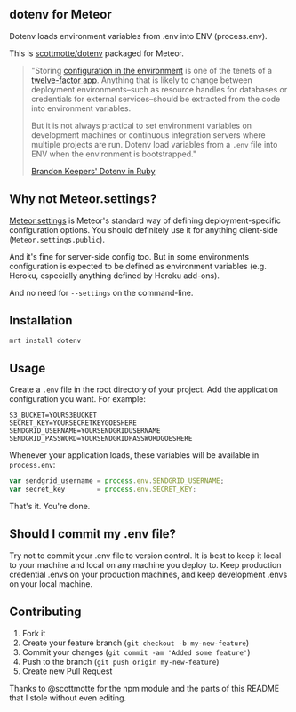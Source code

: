 dotenv for Meteor
-----------------

Dotenv loads environment variables from .env into ENV (process.env).

This is [scottmotte/dotenv](https://github.com/scottmotte/dotenv) packaged for Meteor.

> "Storing [configuration in the environment](http://www.12factor.net/config) is one of the tenets of a [twelve-factor app](http://www.12factor.net/). Anything that is likely to change between deployment environments–such as resource handles for databases or credentials for external services–should be extracted from the code into environment variables.
> 
> But it is not always practical to set environment variables on development machines or continuous integration servers where multiple projects are run. Dotenv load variables from a `.env` file into ENV when the environment is bootstrapped."
> 
> [Brandon Keepers' Dotenv in Ruby](https://github.com/bkeepers/dotenv)

Why not Meteor.settings?
------------------------

[Meteor.settings](http://docs.meteor.com/#meteor_settings) is Meteor's standard way of defining deployment-specific configuration options. You should definitely use it for anything client-side (`Meteor.settings.public`). 

And it's fine for server-side config too. But in some environments configuration is expected to be defined as environment variables (e.g. Heroku, especially anything defined by Heroku add-ons).

And no need for `--settings` on the command-line.

Installation
------------

`mrt install dotenv`

Usage
-----

Create a `.env` file in the root directory of your project. Add the application configuration you want. For example:

```
S3_BUCKET=YOURS3BUCKET
SECRET_KEY=YOURSECRETKEYGOESHERE
SENDGRID_USERNAME=YOURSENDGRIDUSERNAME
SENDGRID_PASSWORD=YOURSENDGRIDPASSWORDGOESHERE
```

Whenever your application loads, these variables will be available in `process.env`:

```javascript
var sendgrid_username = process.env.SENDGRID_USERNAME;
var secret_key        = process.env.SECRET_KEY;
```

That's it. You're done.

## Should I commit my .env file?

Try not to commit your .env file to version control. It is best to keep it local to your machine and local on any machine you deploy to. Keep production credential .envs on your production machines, and keep development .envs on your local machine.

## Contributing

1. Fork it
2. Create your feature branch (`git checkout -b my-new-feature`)
3. Commit your changes (`git commit -am 'Added some feature'`)
4. Push to the branch (`git push origin my-new-feature`)
5. Create new Pull Request

Thanks to @scottmotte for the npm module and the parts of this README that I stole without even editing.
